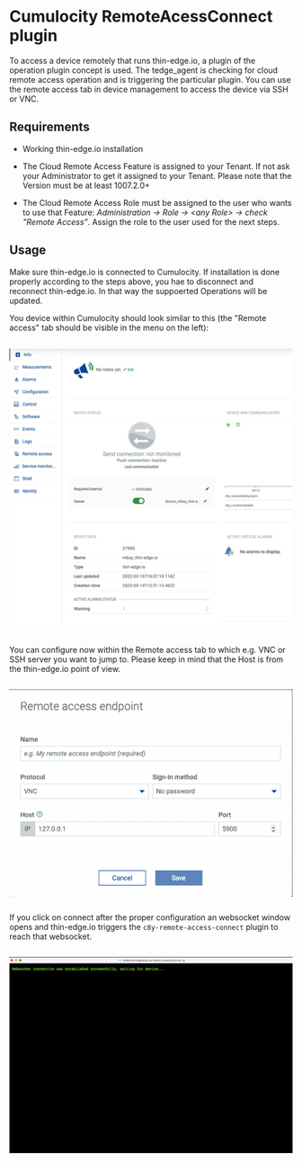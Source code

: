 # Cumulocity RemoteAcessConnect plugin

To access a device remotely that runs thin-edge.io, a plugin of the operation plugin concept is used. The tedge_agent is checking for cloud remote access operation and is triggering the particular plugin. You can use the remote access tab in device management to access the device via SSH or VNC.

## Requirements

- Working thin-edge.io installation

- The Cloud Remote Access Feature is assigned to your Tenant. If not ask your Administrator to get it assigned to your Tenant. Please note that the Version must be at least 1007.2.0+

- The Cloud Remote Access Role must be assigned to the user who wants to use that Feature: <em>Administration &rarr; Role &rarr; &lt;any Role&gt; &rarr; check "Remote Access"</em>. Assign the role to the user used for the next steps.


## Usage

Make sure thin-edge.io is connected to Cumulocity.
If installation is done properly according to the steps above, you hae to disconnect and reconnect thin-edge.io. In that way the suppoerted Operations will be updated.

You device within Cumulocity should look similar to this (the "Remote access" tab should be visible in the menu on the left):

<img class="cover-pin-left" src="images/c8y-remote-access_dm.png">

You can configure now within the Remote access tab to which e.g. VNC or SSH server you want to jump to. Please keep in mind that the Host is from the thin-edge.io point of view.

<img src="images/c8y-remote-access_endpoint.png">

If you click on connect after the proper configuration an websocket window opens and thin-edge.io triggers the <code>c8y-remote-access-connect</code> plugin to reach that websocket.

<img src="images/c8y-remote-access_websocket.png">

<style>
    img {
        margin: 2em auto;
        display: block;
    }

    img.cover-pin-left {
        object-fit: cover;
        height: 500px;
        object-position: left;
    }
</style>